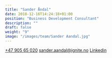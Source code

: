 ```yaml
---
title: "Sander Åndal"
date: 2018-12-16T14:24:18+01:00
position: "Business Development Consultant​"
description: ""
draft: false
weight: "9"
image: "/images/team/Sander Aandal.jpg"
---
```


<a class="phoneto" href="tel:+47 905 65 020"><i class="fas fa-phone"></i>+47 905 65 020</a>
<a class="mailto" href="mailto:sander.aandal@ignite.no"><i class="fas fa-envelope"></i></i>sander.aandal@ignite.no</a>
<a class="mailto" target="_blank" href="https://www.linkedin.com/in/sander-%C3%A5ndal-a25779161/"><i class="fab fa-linkedin-in"></i>Linkedin</a>